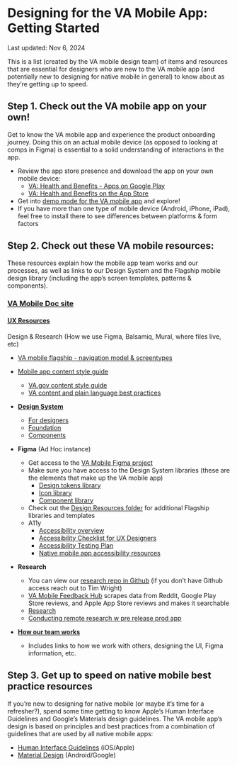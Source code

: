 # Designing for the VA Mobile App: Getting Started  

Last updated: Nov 6, 2024

This is a list (created by the VA mobile design team) of items and resources that are essential for designers who are new to the VA mobile app (and potentially new to designing for native mobile in general) to know about as they’re getting up to speed.


## Step 1. Check out the VA mobile app on your own!

Get to know the VA mobile app and experience the product onboarding journey. Doing this on an actual mobile device (as opposed to looking at comps in Figma) is essential to a solid understanding of interactions in the app.


* Review the app store presence and download the app on your own mobile device:
    * [VA: Health and Benefits - Apps on Google Play](https://play.google.com/store/apps/details?id=gov.va.mobileapp&hl=en_US&pli=1)
    * [VA: Health and Benefits on the App Store](https://apps.apple.com/us/app/va-health-and-benefits/id1559609596) 
* Get into [demo mode for the VA mobile app](https://github.com/department-of-veterans-affairs/va.gov-team/tree/master/products/va-mobile-app/Mobile%20Demo%20Mode) and explore!
* If you have more than one type of mobile device (Android, iPhone, iPad), feel free to install there to see differences between platforms & form factors


## Step 2. Check out these VA mobile resources:

These resources explain how the mobile app team works and our processes, as well as links to our Design System and the Flagship mobile design library (including the app’s screen templates, patterns & components).



### [VA Mobile Doc site](https://department-of-veterans-affairs.github.io/va-mobile-app/)
#### [UX Resources](https://department-of-veterans-affairs.github.io/va-mobile-app/docs/UX/Resources) 
Design & Research (How we use Figma, Balsamiq, Mural, where files live, etc) 
  * [VA mobile flagship - navigation model & screentypes](https://department-of-veterans-affairs.github.io/va-mobile-app/docs/Flagship%20design%20library/Templates/Overview) 
  * [Mobile app content style guide](https://department-of-veterans-affairs.github.io/va-mobile-app/docs/Flagship%20design%20library/Content/content-style-guide)
    * [VA.gov content style guide](https://design.va.gov/content-style-guide/)
    * [VA content and plain language best practices](https://github.com/department-of-veterans-affairs/va.gov-team/blob/master/platform/content/content-best-practices.md)
* [**Design System**](https://department-of-veterans-affairs.github.io/va-mobile-app/design/Intro)
    * [For designers](https://department-of-veterans-affairs.github.io/va-mobile-app/design/About/designers)
    * [Foundation](https://department-of-veterans-affairs.github.io/va-mobile-app/design/Foundation/)
    * [Components](https://department-of-veterans-affairs.github.io/va-mobile-app/design/Components/Alerts%20and%20progress/Alert)
* **Figma** (Ad Hoc instance) 
  * Get access to the [VA Mobile Figma project](https://www.figma.com/files/827597988283174959/team/1114266503868297401) 
  * Make sure you have access to the Design System libraries (these are the elements  that make up the VA mobile app)
      * [Design tokens library](https://www.figma.com/design/rdLIEaC9rVwX70QbIGkMvG/%F0%9F%93%90-Design-Tokens-Library---Design-System---VA-Mobile?m=auto)
      * [Icon library](https://www.figma.com/design/X8gXRl1MaRAE7lKcwgr5Rj/%F0%9F%93%90-Icon-Library---Design-System---VA-Mobile?m=auto)
      * [Component library](https://www.figma.com/design/Zzt8z60hCtdEzXx2GFWghH/%F0%9F%93%90-Component-Library---Design-System---VA-Mobile?m=auto)
  * Check out the [Design Resources folder](https://www.figma.com/files/827597988283174959/project/60961499) for additional Flagship libraries and templates
  * A11y
    * [Accessibility overview](https://department-of-veterans-affairs.github.io/va-mobile-app/docs/QA/QualityAssuranceProcess/Accessibility/)
    * [Accessibility Checklist for UX Designers](https://department-of-veterans-affairs.github.io/va-mobile-app/docs/QA/QualityAssuranceProcess/Accessibility/a11y-checklist-ux-designers)
    * [Accessibility Testing Plan](https://department-of-veterans-affairs.github.io/va-mobile-app/docs/QA/QualityAssuranceProcess/Accessibility/testing-plan)
    * [Native mobile app accessibility resources](https://department-of-veterans-affairs.github.io/va-mobile-app/docs/QA/QualityAssuranceProcess/Accessibility/resources)
* **Research**
    * You can view our [research repo in Github](https://github.com/department-of-veterans-affairs/va.gov-team/tree/master/products/va-mobile-app/ux-research) (if you don’t have Github access reach out to Tim Wright)
    * [VA Mobile Feedback Hub](https://feedback-hub-e659c24714b9.herokuapp.com/) scrapes data from Reddit, Google Play Store reviews, and Apple App Store reviews and makes it searchable
    * [Research](https://department-of-veterans-affairs.github.io/va-mobile-app/docs/UX/Foundations/Research/)
    * [Conducting remote research w pre release prod app](https://github.com/department-of-veterans-affairs/va.gov-team/blob/master/products/va-mobile-app/ux-research/research-operations/research-pre-release-prod-app-build-how-to.md)
    
* [**How our team works**](https://department-of-veterans-affairs.github.io/va-mobile-app/docs/UX/How-We-Work/)
   * Includes links to how we work with others, designing the UI, Figma information, etc.

## Step 3. Get up to speed on native mobile best practice resources

If you’re new to designing for native mobile (or maybe it’s time for a refresher?), spend some time getting to know Apple’s Human Interface Guidelines and Google’s Materials design guidelines. The VA mobile app’s design is based on principles and best practices from a combination of guidelines that are used by all native mobile apps:



* [Human Interface Guidelines](https://developer.apple.com/design/human-interface-guidelines/designing-for-ios) (iOS/Apple) 
* [Material Design](https://m3.material.io/) (Android/Google)  
